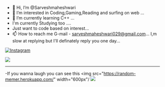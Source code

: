 
- 👋 Hi, I’m @Sarveshmaheshwari
- 👀 I’m interested in Coding,Gaming,Reading and surfing on web ...
- 🌱 I’m currently learning C++ ...
- I'm currently Studying too ....
- Just want to code based on interest...
- 📫 How to reach me G-mail - sarveshmaheshwari029@gmail.com...
 I,m slow at replying but I'll definately reply you one day...
 
 
 [![Instagram](https://img.shields.io/badge/Instagram-%23E4405F.svg?logo=Instagram&logoColor=white)](https://instagram.com/sarveshmaheshwari7)
 
<img src ="https://github-readme-stats.vercel.app/api?username=Sarveshmaheshwari&&show_icons=true&title_color=ffffff&icon_color=bb2acf&text_color=daf7dc&bg_color=151515">


_________________________________________________________________________________________________________________________________________________________________________

-If you wanna laugh you can see this
<img src="https://random-memer.herokuapp.com/" width="600px"/
[![](https://visitcount.itsvg.in/api?id=Sarvesh&label=Profile%20Views&pretty=false)](https://visitcount.itsvg.in)



<!---
Sarveshmaheshwari/Sarveshmaheshwari is a ✨ special ✨ repository because its `README.md` (this file) appears on your GitHub profile.
You can click the Preview link to take a look at your changes.
--->
